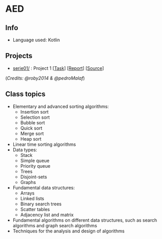 # AED

## Info
* Language used: Kotlin

## Projects
* [serie01/](https://github.com/roby2014/uni-projects/tree/master/AED/serie01/) : Project 1 [[Task](https://github.com/roby2014/uni-projects/blob/master/AED/serie01/AED_SERIE01_ENUNCIADO.pdf)] [[Report](https://github.com/roby2014/uni-projects/blob/master/AED/serie01/AED_RELATÓRIO.pdf)] [[Source](https://github.com/roby2014/uni-projects/blob/master/AED/serie01/src/)]

(*Credits: @roby2014 & @pedroMalaf*)

## Class topics
* Elementary and advanced sorting algorithms:
  - Insertion sort
  - Selection sort
  - Bubble sort
  - Quick sort
  - Merge sort 
  - Heap sort
* Linear time sorting algorithms 
* Data types: 
  - Stack
  - Simple queue
  - Priority queue
  - Trees
  - Disjoint-sets
  - Graphs
* Fundamental data structures: 
  - Arrays
  - Linked lists
  - Binary search trees
  - Scatter tables
  - Adjacency list and matrix
* Fundamental algorithms on different data structures, such as search algorithms and graph search algorithms
* Techniques for the analysis and design of algorithms
